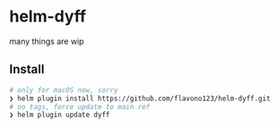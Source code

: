 # helm-dyff

many things are wip

## Install

```sh
# only for macOS now, sorry
❯ helm plugin install https://github.com/flavono123/helm-dyff.git
# no tags, force update to main ref
❯ helm plugin update dyff
```
